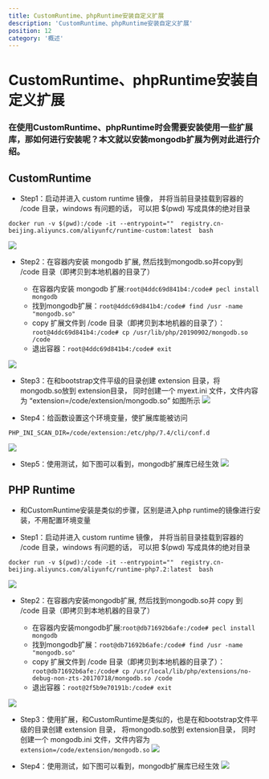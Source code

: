 ```yaml
---
title: CustomRuntime、phpRuntime安装自定义扩展
description: 'CustomRuntime、phpRuntime安装自定义扩展'
position: 12
category: '概述'
---
```


# CustomRuntime、phpRuntime安装自定义扩展

### 在使用CustomRuntime、phpRuntime时会需要安装使用一些扩展库，那如何进行安装呢？本文就以安装mongodb扩展为例对此进行介绍。

## CustomRuntime

- Step1：启动并进入 custom runtime 镜像， 并将当前目录挂载到容器的 /code 目录，windows 有问题的话， 可以把 $(pwd) 写成具体的绝对目录
```
docker run -v $(pwd):/code -it --entrypoint=""  registry.cn-beijing.aliyuncs.com/aliyunfc/runtime-custom:latest  bash
```
![](https://img.alicdn.com/imgextra/i2/O1CN01oFvvmk1ZX1J2unv5X_!!6000000003203-2-tps-2226-132.png)

- Step2：在容器内安装 mongodb 扩展, 然后找到mongodb.so并copy到 /code 目录（即拷贝到本地机器的目录了）

    - 在容器内安装 mongodb 扩展:`root@4ddc69d841b4:/code# pecl install mongodb`
    - 找到mongodb扩展：`root@4ddc69d841b4:/code# find /usr -name "mongodb.so"`
    - copy 扩展文件到 /code 目录（即拷贝到本地机器的目录了）：`root@4ddc69d841b4:/code# cp /usr/lib/php/20190902/mongodb.so /code`
    - 退出容器：`root@4ddc69d841b4:/code# exit`

![](https://img.alicdn.com/imgextra/i4/O1CN01GJgv8F1t8YTOfqliF_!!6000000005857-2-tps-1098-334.png)

- Step3：在和bootstrap文件平级的目录创建 extension 目录，将 mongodb.so放到 extension目录， 同时创建一个 myext.ini 文件，文件内容为 “extension=/code/extension/mongodb.so” 如图所示
![](https://img.alicdn.com/imgextra/i1/O1CN01yzgjmD1UacLaa4biK_!!6000000002534-2-tps-1338-596.png)

- Step4：给函数设置这个环境变量，使扩展库能被访问
```
PHP_INI_SCAN_DIR=/code/extension:/etc/php/7.4/cli/conf.d
```
![](https://img.alicdn.com/imgextra/i1/O1CN01oxhv9120RyZlzMRAL_!!6000000006847-2-tps-2122-570.png)

- Step5：使用测试，如下图可以看到，mongodb扩展库已经生效
![](https://img.alicdn.com/imgextra/i4/O1CN01y15CZU1RB1MZT4twt_!!6000000002072-0-tps-1646-1138.jpg)


## PHP Runtime

- 和CustomRuntime安装是类似的步骤，区别是进入php runtime的镜像进行安装，不用配置环境变量

- Step1：启动并进入 custom runtime 镜像， 并将当前目录挂载到容器的 /code 目录，windows 有问题的话， 可以把 $(pwd) 写成具体的绝对目录
```
docker run -v $(pwd):/code -it --entrypoint=""  registry.cn-beijing.aliyuncs.com/aliyunfc/runtime-php7.2:latest  bash
```
![](https://img.alicdn.com/imgextra/i4/O1CN01zMhIFI1bYyE223uJh_!!6000000003478-2-tps-2198-110.png)

- Step2：在容器内安装mongodb扩展, 然后找到mongodb.so并 copy 到 /code 目录（即拷贝到本地机器的目录了）

    - 在容器内安装mongodb扩展:`root@db71692b6afe:/code# pecl install mongodb`
    - 找到mongodb扩展：`root@db71692b6afe:/code# find /usr -name "mongodb.so"`
    - copy 扩展文件到 /code 目录（即拷贝到本地机器的目录了）：`root@db71692b6afe:/code# cp /usr/local/lib/php/extensions/no-debug-non-zts-20170718/mongodb.so /code`
    - 退出容器：`root@2f5b9e70191b:/code# exit`

![](https://img.alicdn.com/imgextra/i3/O1CN012eAGtA1tnm7GzjobD_!!6000000005947-2-tps-1520-302.png)

- Step3：使用扩展，和CustomRuntime是类似的，也是在和bootstrap文件平级的目录创建 extension 目录， 将mongodb.so放到 extension目录， 同时创建一个 mongodb.ini 文件，文件内容为`extension=/code/extension/mongodb.so`
![](https://img.alicdn.com/imgextra/i4/O1CN01T3O3sO29Bn7dpXoSW_!!6000000008030-2-tps-1220-436.png)

- Step4：使用测试，如下图可以看到，mongodb扩展库已经生效
![](https://img.alicdn.com/imgextra/i1/O1CN01kdu7u21CzCW7vfIe2_!!6000000000151-2-tps-1686-886.png)